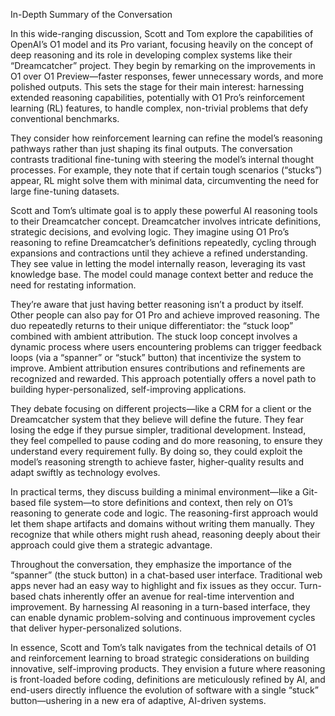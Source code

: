 In-Depth Summary of the Conversation

In this wide-ranging discussion, Scott and Tom explore the capabilities of OpenAI’s O1 model and its Pro variant, focusing heavily on the concept of deep reasoning and its role in developing complex systems like their “Dreamcatcher” project. They begin by remarking on the improvements in O1 over O1 Preview—faster responses, fewer unnecessary words, and more polished outputs. This sets the stage for their main interest: harnessing extended reasoning capabilities, potentially with O1 Pro’s reinforcement learning (RL) features, to handle complex, non-trivial problems that defy conventional benchmarks.

They consider how reinforcement learning can refine the model’s reasoning pathways rather than just shaping its final outputs. The conversation contrasts traditional fine-tuning with steering the model’s internal thought processes. For example, they note that if certain tough scenarios (“stucks”) appear, RL might solve them with minimal data, circumventing the need for large fine-tuning datasets.

Scott and Tom’s ultimate goal is to apply these powerful AI reasoning tools to their Dreamcatcher concept. Dreamcatcher involves intricate definitions, strategic decisions, and evolving logic. They imagine using O1 Pro’s reasoning to refine Dreamcatcher’s definitions repeatedly, cycling through expansions and contractions until they achieve a refined understanding. They see value in letting the model internally reason, leveraging its vast knowledge base. The model could manage context better and reduce the need for restating information.

They’re aware that just having better reasoning isn’t a product by itself. Other people can also pay for O1 Pro and achieve improved reasoning. The duo repeatedly returns to their unique differentiator: the “stuck loop” combined with ambient attribution. The stuck loop concept involves a dynamic process where users encountering problems can trigger feedback loops (via a “spanner” or “stuck” button) that incentivize the system to improve. Ambient attribution ensures contributions and refinements are recognized and rewarded. This approach potentially offers a novel path to building hyper-personalized, self-improving applications.

They debate focusing on different projects—like a CRM for a client or the Dreamcatcher system that they believe will define the future. They fear losing the edge if they pursue simpler, traditional development. Instead, they feel compelled to pause coding and do more reasoning, to ensure they understand every requirement fully. By doing so, they could exploit the model’s reasoning strength to achieve faster, higher-quality results and adapt swiftly as technology evolves.

In practical terms, they discuss building a minimal environment—like a Git-based file system—to store definitions and context, then rely on O1’s reasoning to generate code and logic. The reasoning-first approach would let them shape artifacts and domains without writing them manually. They recognize that while others might rush ahead, reasoning deeply about their approach could give them a strategic advantage.

Throughout the conversation, they emphasize the importance of the “spanner” (the stuck button) in a chat-based user interface. Traditional web apps never had an easy way to highlight and fix issues as they occur. Turn-based chats inherently offer an avenue for real-time intervention and improvement. By harnessing AI reasoning in a turn-based interface, they can enable dynamic problem-solving and continuous improvement cycles that deliver hyper-personalized solutions.

In essence, Scott and Tom’s talk navigates from the technical details of O1 and reinforcement learning to broad strategic considerations on building innovative, self-improving products. They envision a future where reasoning is front-loaded before coding, definitions are meticulously refined by AI, and end-users directly influence the evolution of software with a single “stuck” button—ushering in a new era of adaptive, AI-driven systems.